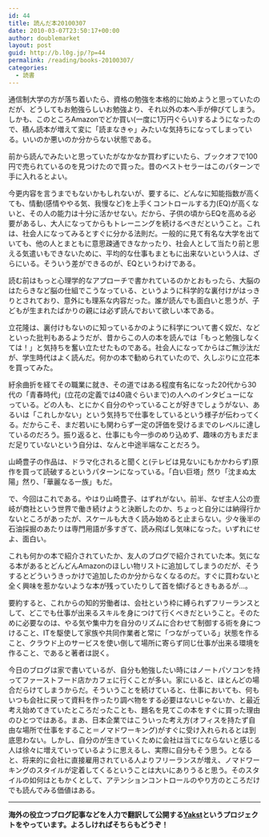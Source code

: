 ```yaml
---
id: 44
title: 読んだ本20100307
date: 2010-03-07T23:50:17+00:00
author: doublemarket
layout: post
guid: http://b.l0g.jp/?p=44
permalink: /reading/books-20100307/
categories:
  - 読書
---
```


通信制大学の方が落ち着いたら、資格の勉強を本格的に始めようと思っていたのだが、どうしてもお勉強らしいお勉強より、それ以外の本へ手が伸びてしまう。しかも、このところAmazonでどか買い(一度に1万円ぐらい)するようになったので、積ん読本が増えて変に「読まなきゃ」みたいな気持ちになってしまっている。いいのか悪いのか分からない状態である。



前から読んでみたいと思っていたがなかなか買わずにいたら、ブックオフで100円で売られているのを見つけたので買った。昔のベストセラーはこのパターンで手に入れるとよい。
  
今更内容を言うまでもないかもしれないが、要するに、どんなに知能指数が高くても、情動(感情ややる気、我慢など)を上手くコントロールする力(EQ)が高くないと、その人の能力は十分に活かせない。だから、子供の頃からEQを高める必要があるし、大人になってからもトレーニングを続けるべきだということ。これは、社会人になってみるとすぐに分かる法則だ。一般的に見て有名な大学を出ていても、他の人とまともに意思疎通できなかったり、社会人として当たり前と思える気遣いもできないために、平均的な仕事もまともに出来ないという人は、ざらにいる。そういう差ができるのが、EQというわけである。
  
読む前はもっと心理学的なアプローチで書かれているのかとおもったら、大脳のはたらきなど脳の仕組でこうなっている、というように科学的な裏付けがはっきりとされており、意外にも理系な内容だった。誰が読んでも面白いと思うが、子どもが生まれたばかりの親には必ず読んでおいて欲しい本である。



立花隆は、裏付けもないのに知っているかのように科学について書く奴だ、などといった批判もあるようだが、昔からこの人の本を読んでは「もっと勉強しなくては！」と気持ちを奮い立たせたものである。社会人になってからはご無沙汰だが、学生時代はよく読んだ。何かの本で勧められていたので、久しぶりに立花本を買ってみた。
  
紆余曲折を経てその職業に就き、その道ではある程度有名になった20代から30代の「青春時代」(立花の定義では40歳ぐらいまで)の人へのインタビューになっている。どの人も、とにかく自分のやっていることが好きでしょうがない、あるいは「これしかない」という気持ちで仕事をしているという様子が伝わってくる。だからこそ、まだ若いにも関わらず一定の評価を受けるまでのレベルに達しているのだろう。振り返ると、仕事にも今一歩のめり込めず、趣味の方もまだまだ足りていないという自分は、なんと中途半端なことだろう。



山崎豊子の作品は、ドラマ化されると聞くと(テレビは見ないにもかかわらず)原作を買って読破するというパターンになっている。「白い巨塔」然り「沈まぬ太陽」然り、「華麗なる一族」もだ。
  
で、今回はこれである。やはり山崎豊子、はずれがない。前半、なぜ主人公の壹岐が商社という世界で働き続けようと決断したのか、ちょっと自分には納得行かないところがあったが、スケールも大きく読み始めると止まらない。少々後半の石油採掘のあたりは専門用語が多すぎて、読み飛ばし気味になった。いずれにせよ、面白い。



これも何かの本で紹介されていたか、友人のブログで紹介されていた本。気になる本があるとどんどんAmazonのほしい物リストに追加してしまうのだが、そうするとどういうきっかけで追加したのか分からなくなるのだ。すぐに買わないと全く興味を惹かないような本が残っていたりして首を傾げるときもあるが…。
  
要約すると、これからの知的労働者は、会社という枠に縛られずフリーランスとして、どこでも仕事が出来るスキルを身につけて行くべきだということ。そのために必要なのは、やる気や集中力を自分のリズムに合わせて制御する術を身につけること、ITを駆使して家族や共同作業者と常に「つながっている」状態を作ること、クラウド上のサービスを使い倒して場所に寄らず同じ仕事が出来る環境を作ること、であると著者は説く。
  
今日のブログは家で書いているが、自分も勉強したい時にはノートパソコンを持ってファーストフード店かカフェに行くことが多い。家にいると、ほとんどの場合だらけてしまうからだ。そういうことを続けていると、仕事においても、何もいつも会社に戻って資料を作ったり調べ物をする必要はないじゃないか、と最近考え始めてきていたところだったことも、題名を見てこの本をすぐに買った理由のひとつではある。まあ、日本企業ではこういった考え方(オフィスを持たず自由な場所で仕事をすること＝ノマドワーキング)がすぐに受け入れられるとは到底思わない。しかし、自分のが生きていくために会社は当てにならないと感じる人は徐々に増えていっているように思えるし、実際に自分もそう思う。となると、将来的に会社に直接雇用されている人よりフリーランスが増え、ノマドワーキングのスタイルが定着してくるということは大いにありうると思う。そのスタイルの如何はともかくとして、アテンションコントロールのやり方のところだけでも読んでみる価値はある。

* * *

**海外の役立つブログ記事などを人力で翻訳して公開する[Yakst](https://yakst.com/ja)というプロジェクトをやっています。よろしければそちらもどうぞ！**

